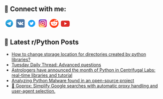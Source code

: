 ## 🔎 Connect with me:
[<img src="https://github.com/bullbesh/bullbesh/blob/main/images/Telegram.png" width="32" height="32" />](https://t.me/bullbesh)
[<img src="https://github.com/bullbesh/bullbesh/blob/main/images/VK.png" width="32" height="32" />](https://vk.com/bullbesh)
[<img src="https://github.com/bullbesh/bullbesh/blob/main/images/Twitter.png" width="32" height="32" />](https://twitter.com/bullbesh1)
[<img src="https://github.com/bullbesh/bullbesh/blob/main/images/Instagram.png" width="32" height="32" />](https://www.instagram.com/bullbesh)
[<img src="https://github.com/bullbesh/bullbesh/blob/main/images/Reddit.png" width="32" height="32" />](https://www.reddit.com/user/bullbesh)
[<img src="https://github.com/bullbesh/bullbesh/blob/main/images/YouTube.png" width="32" height="32" />](https://www.youtube.com/channel/UCtfjRs6uzgq5mfm8S06WTcg)

## 📕 Latest r/Python Posts
<!-- BLOG-POST-LIST:START -->
- [How to change storage location for directories created by python libraries?](https://www.reddit.com/r/Python/comments/1bnu05l/how_to_change_storage_location_for_directories/)
- [Tuesday Daily Thread: Advanced questions](https://www.reddit.com/r/Python/comments/1bnter2/tuesday_daily_thread_advanced_questions/)
- [Astrologers have announced the month of Python in Centrifugal Labs: real-time libraries and tutorial](https://www.reddit.com/r/Python/comments/1bnlllg/astrologers_have_announced_the_month_of_python_in/)
- [Analyzing Python Malware found in an open-source project](https://www.reddit.com/r/Python/comments/1bngiqi/analyzing_python_malware_found_in_an_opensource/)
- [🚀 Goprox: Simplify Google searches with automatic proxy handling and user-agent selection.](https://www.reddit.com/r/Python/comments/1bndrfv/goprox_simplify_google_searches_with_automatic/)
<!-- BLOG-POST-LIST:END -->

